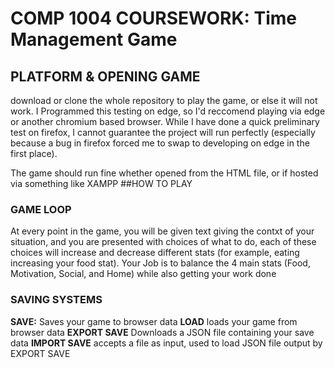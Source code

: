 # COMP 1004 COURSEWORK: Time Management Game
## PLATFORM & OPENING GAME
download or clone the whole repository to play the game, or else it will not work.
I Programmed this testing on edge, so I'd reccomend playing via edge or another chromium based browser.
While I have done a quick preliminary test on firefox, I cannot guarantee the project will run perfectly (especially because a bug in firefox forced me to swap to developing on edge in the first place).

The game should run fine whether opened from the HTML file, or if hosted via something like XAMPP
##HOW TO PLAY
### GAME LOOP
At every point in the game, you will be given text giving the contxt of your situation, and you are presented with choices of what to do, each of these choices will increase and decrease different stats (for example, eating increasing your food stat).
Your Job is to balance the 4 main stats (Food, Motivation, Social, and Home) while also getting your work done
### SAVING SYSTEMS
**SAVE:** Saves your game to browser data
**LOAD** loads your game from browser data
**EXPORT SAVE** Downloads a JSON file containing your save data
**IMPORT SAVE** accepts a file as input, used to load JSON file output by EXPORT SAVE
